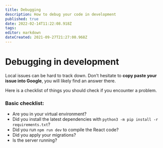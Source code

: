 ```yaml
---
title: Debugging
description: How to debug your code in development
published: true
date: 2022-02-14T11:22:08.918Z
tags: 
editor: markdown
dateCreated: 2021-09-27T21:27:00.968Z
---
```


# Debugging in development

Local issues can be hard to track down. Don't hesitate to **copy paste your issue into Google**, you will likely find an answer there.

Here is a checklist of things you should check if you encounter a problem.

### Basic checklist:
- Are you in your virtual environment?
- Did you install the latest dependencies with `python3 -m pip install -r requirements.txt`?
- Did you run `npm run dev` to compile the React code?
- Did you apply your migrations?
- Is the server running?